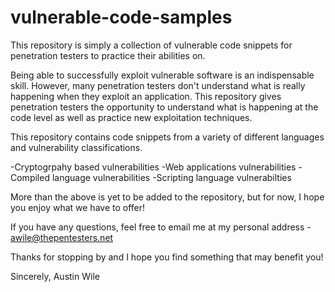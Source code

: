# vulnerable-code-samples
This repository is simply a collection of vulnerable code snippets for penetration testers to practice their abilities on.

Being able to successfully exploit vulnerable software is an indispensable skill. However, many penetration testers don't understand what is really happening when they exploit an application. This repository gives penetration testers the opportunity to understand what is happening at the code level as well as practice new exploitation techniques. 

This repository contains code snippets from a variety of different languages and vulnerability classifications.

  -Cryptogrpahy based vulnerabilities
  -Web applications vulnerabilities
  -Compiled language vulnerabilities
  -Scripting language vulnerabilties
  
  More than the above is yet to be added to the repository, but for now, I hope you enjoy what we have to offer!
  
  If you have any questions, feel free to email me at my personal address - awile@thepentesters.net
  
  Thanks for stopping by and I hope you find something that may benefit you!
  
  Sincerely,
  Austin Wile
    
  
